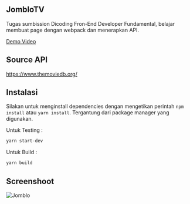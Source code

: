 ## JombloTV
Tugas sumbission Dicoding Fron-End Developer Fundamental, belajar membuat page dengan webpack dan menerapkan API.

[Demo Video](https://drive.google.com/file/d/1zfLQgPfTPFwSbjGR_Z3aLDaO9c56iqeH/view?usp=sharing)

## Source API
https://www.themoviedb.org/

## Instalasi
Silakan untuk menginstall dependencies dengan mengetikan perintah ``npm install`` atau ``yarn install``. Tergantung dari package manager yang digunakan.

Untuk Testing :
```bash
yarn start-dev
```

Untuk Build :
```bash
yarn build
```

## Screenshoot
![Jomblo](https://cdn.statically.io/gh/Herdianurdin/JombloTV-2021/main/jss.png)
